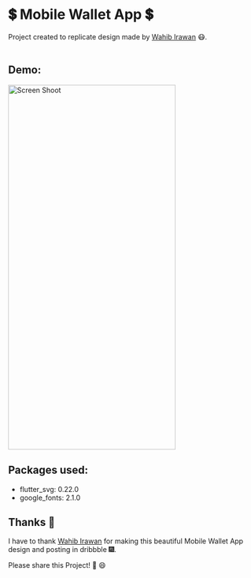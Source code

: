 # 💲 Mobile Wallet App 💲

Project created to replicate design made by [Wahib Irawan](https://www.figma.com/@irawan) 😷.
<br/><br/>

## Demo:

<img src="https://raw.githubusercontent.com/Mosarto/mobilewallet/main/demo/demo.gif" width="340" height="740" title="Screen Shoot">

## Packages used:

- flutter_svg: 0.22.0
- google_fonts: 2.1.0

## Thanks 👏

I have to thank [Wahib Irawan](https://www.figma.com/@irawan) for making this beautiful Mobile Wallet App design and posting in dribbble  🎆.

Please share this Project! 🤝 😄
